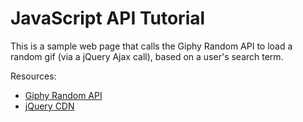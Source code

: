 # JavaScript API Tutorial

This is a sample web page that calls the Giphy Random API to load a random gif (via a jQuery Ajax call), based on a user's search term.

Resources:
- [Giphy Random API](https://github.com/Giphy/GiphyAPI#random-endpoint)
- [jQuery CDN](https://cdnjs.com/libraries/jquery/)
